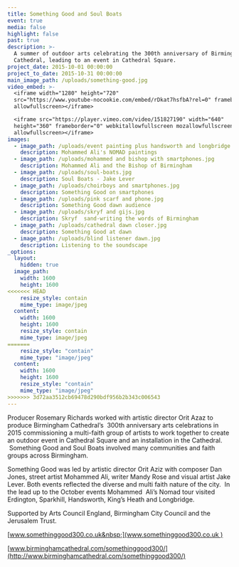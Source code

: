 ```yaml
---
title: Something Good and Soul Boats
event: true
media: false
highlight: false
past: true
description: >-
  A summer of outdoor arts celebrating the 300th anniversary of Birmingham
  Cathedral, leading to an event in Cathedral Square.
project_date: 2015-10-01 00:00:00
project_to_date: 2015-10-31 00:00:00
main_image_path: /uploads/something-good.jpg
video_embed: >-
  <iframe width="1280" height="720"
  src="https://www.youtube-nocookie.com/embed/rDkat7hsfbA?rel=0" frameborder="0"
  allowfullscreen></iframe>

  <iframe src="https://player.vimeo.com/video/151827190" width="640"
  height="360" frameborder="0" webkitallowfullscreen mozallowfullscreen
  allowfullscreen></iframe>
images:
  - image_path: /uploads/event painting plus handsworth and longbridge.jpg
    description: Mohammed Ali's NOMAD paintings
  - image_path: /uploads/mohammed and bishop with smartphones.jpg
    description: Mohammed Ali and the Bishop of Birmingham
  - image_path: /uploads/soul-boats.jpg
    description: Soul Boats - Jake Lever
  - image_path: /uploads/choirboys and smartphones.jpg
    description: Something Good on smartphones
  - image_path: /uploads/pink scarf and phone.jpg
    description: Something Good dawn audience
  - image_path: /uploads/skryf and gijs.jpg
    description: Skryf  sand-writing the words of Birmingham
  - image_path: /uploads/cathedral dawn closer.jpg
    description: Something Good at dawn
  - image_path: /uploads/blind listener dawn.jpg
    description: Listening to the soundscape
_options:
  layout:
    hidden: true
  image_path:
    width: 1600
    height: 1600
<<<<<<< HEAD
    resize_style: contain
    mime_type: image/jpeg
  content:
    width: 1600
    height: 1600
    resize_style: contain
    mime_type: image/jpeg
=======
    resize_style: "contain"
    mime_type: "image/jpeg"
  content:
    width: 1600
    height: 1600
    resize_style: "contain"
    mime_type: "image/jpeg"
>>>>>>> 3d72aa3512cb69478d290bdf956b2b343c006543
---
```

Producer Rosemary Richards worked with artistic director Orit Azaz to produce Birmingham Cathedral’s &nbsp;300th anniversary arts celebrations in 2015 commissioning a multi-faith group of artists to work together to create an outdoor event in Cathedral Square and an installation in the Cathedral. &nbsp;Something Good and Soul Boats involved many communities and faith groups across Birmingham.

Something Good was led by artistic director Orit Aziz with composer Dan Jones, street artist Mohammed Ali, writer Mandy Rose and visual artist Jake Lever. Both events reflected the diverse and multi faith nature of the city.&nbsp; In the lead up to the October events Mohammed &nbsp;Ali’s Nomad tour visited Erdington, Sparkhill, Handsworth, King’s Heath and Longbridge.

Supported by Arts Council England, Birmingham City Council and the Jerusalem Trust.

[www.somethinggood300.co.uk&nbsp;](www.somethinggood300.co.uk )

[www.birminghamcathedral.com/somethinggood300/](http://www.birminghamcathedral.com/somethinggood300/)